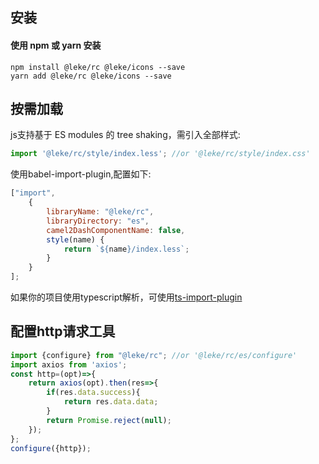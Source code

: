 ## 安装
#### 使用 npm 或 yarn 安装
```
npm install @leke/rc @leke/icons --save
yarn add @leke/rc @leke/icons --save
```
## 按需加载<br>
js支持基于 ES modules 的 tree shaking，需引入全部样式:
```js
import '@leke/rc/style/index.less'; //or '@leke/rc/style/index.css'
```
使用babel-import-plugin,配置如下:
```js
["import", 
    {
        libraryName: "@leke/rc",
        libraryDirectory: "es",
        camel2DashComponentName: false,
        style(name) {
            return `${name}/index.less`;
        }
    }
];
```
如果你的项目使用typescript解析，可使用[ts-import-plugin](https://github.com/Brooooooklyn/ts-import-plugin)

## 配置http请求工具
```js
import {configure} from "@leke/rc"; //or '@leke/rc/es/configure'
import axios from 'axios';
const http=(opt)=>{
    return axios(opt).then(res=>{
        if(res.data.success){
            return res.data.data;
        }
        return Promise.reject(null);       
    });
};
configure({http});
```

